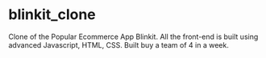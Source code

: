 # blinkit_clone
Clone of the Popular Ecommerce App Blinkit. All the front-end is built using advanced Javascript, HTML, CSS.  Built buy a team of 4 in a week.
